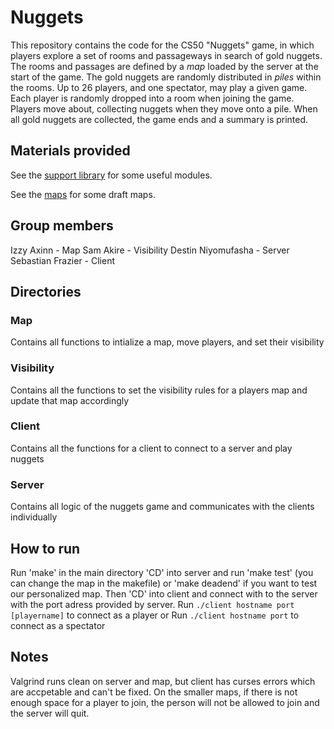 # Nuggets

This repository contains the code for the CS50 "Nuggets" game, in which players explore a set of rooms and passageways in search of gold nuggets.
The rooms and passages are defined by a *map* loaded by the server at the start of the game.
The gold nuggets are randomly distributed in *piles* within the rooms.
Up to 26 players, and one spectator, may play a given game.
Each player is randomly dropped into a room when joining the game.
Players move about, collecting nuggets when they move onto a pile.
When all gold nuggets are collected, the game ends and a summary is printed.

## Materials provided

See the [support library](support/README.md) for some useful modules.

See the [maps](maps/README.md) for some draft maps.


## Group members

Izzy Axinn - Map
Sam Akire - Visibility
Destin Niyomufasha - Server
Sebastian Frazier - Client

## Directories

### Map
Contains all functions to intialize a map, move players, and set their visibility

### Visibility
Contains all the functions to set the visibility rules for a players map and update that map accordingly

### Client
Contains all the functions for a client to connect to a server and play nuggets

### Server
Contains all logic of the nuggets game and communicates with the clients individually


## How to run

Run 'make' in the main directory 
'CD' into server and run 'make test' (you can change the map in the makefile) or 'make deadend' if you want to test our personalized map. 
Then 'CD' into client and connect with to the server with the port adress provided by server. 
Run `./client hostname port [playername]` to connect as a player or
Run `./client hostname port` to connect as a spectator 


## Notes

Valgrind runs clean on server and map, but client has curses errors which are accpetable and can't be fixed. 
On the smaller maps, if there is not enough space for a player to join, the person will not be allowed to join and the server will quit. 
